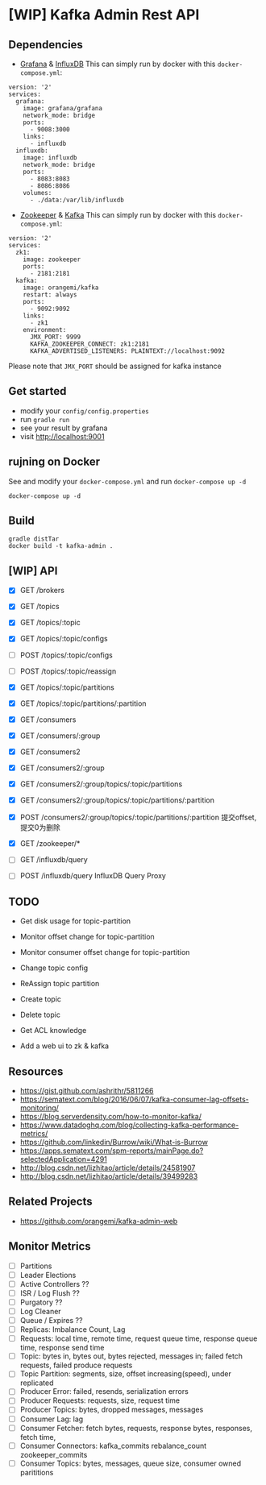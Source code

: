 [WIP] Kafka Admin Rest API
==========================

## Dependencies
- [Grafana](http://www.grafana.org/) & [InfluxDB](https://influxdb.com/) 
This can simply run by docker with this `docker-compose.yml`:
```
version: '2'
services:
  grafana:
    image: grafana/grafana
    network_mode: bridge
    ports:
      - 9008:3000
    links:
      - influxdb
  influxdb:
    image: influxdb
    network_mode: bridge
    ports:
      - 8083:8083
      - 8086:8086
    volumes:
      - ./data:/var/lib/influxdb
```
- [Zookeeper](http://zookeeper.apache.org/) & [Kafka](http://kafka.apache.org/)
This can simply run by docker with this `docker-compose.yml`:
```
version: '2'
services:
  zk1:
    image: zookeeper
    ports:
      - 2181:2181
  kafka:
    image: orangemi/kafka
    restart: always
    ports:
      - 9092:9092
    links:
      - zk1
    environment:
      JMX_PORT: 9999
      KAFKA_ZOOKEEPER_CONNECT: zk1:2181
      KAFKA_ADVERTISED_LISTENERS: PLAINTEXT://localhost:9092
```
Please note that `JMX_PORT` should be assigned for kafka instance

## Get started
- modify your `config/config.properties`
- run `gradle run`
- see your result by grafana
- visit [http://localhost:9001](http://localhost:9001)

## rujning on Docker
See and modify your `docker-compose.yml` and run `docker-compose up -d`
```
docker-compose up -d
```

## Build
```
gradle distTar
docker build -t kafka-admin .
```

## [WIP] API
- [X] GET /brokers

- [X] GET /topics
- [X] GET /topics/:topic
- [X] GET /topics/:topic/configs
- [ ] POST /topics/:topic/configs
- [ ] POST /topics/:topic/reassign
- [X] GET /topics/:topic/partitions
- [X] GET /topics/:topic/partitions/:partition

- [X] GET /consumers
- [X] GET /consumers/:group

- [X] GET /consumers2
- [X] GET /consumers2/:group
- [X] GET /consumers2/:group/topics/:topic/partitions
- [X] GET /consumers2/:group/topics/:topic/partitions/:partition
- [X] POST /consumers2/:group/topics/:topic/partitions/:partition
提交offset, 提交0为删除

- [X] GET /zookeeper/*

- [ ] GET /influxdb/query
- [ ] POST /influxdb/query
InfluxDB Query Proxy

## TODO
- Get disk usage for topic-partition
- Monitor offset change for topic-partition
- Monitor consumer offset change for topic-partition
- Change topic config
- ReAssign topic partition

- Create topic
- Delete topic

- Get ACL knowledge

- Add a web ui to zk & kafka

## Resources
- https://gist.github.com/ashrithr/5811266
- https://sematext.com/blog/2016/06/07/kafka-consumer-lag-offsets-monitoring/
- https://blog.serverdensity.com/how-to-monitor-kafka/
- https://www.datadoghq.com/blog/collecting-kafka-performance-metrics/
- https://github.com/linkedin/Burrow/wiki/What-is-Burrow
- https://apps.sematext.com/spm-reports/mainPage.do?selectedApplication=4291
- http://blog.csdn.net/lizhitao/article/details/24581907
- http://blog.csdn.net/lizhitao/article/details/39499283

## Related Projects
- https://github.com/orangemi/kafka-admin-web

## Monitor Metrics
- [ ] Partitions
- [ ] Leader Elections
- [ ] Active Controllers ??
- [ ] ISR / Log Flush ??
- [ ] Purgatory ??
- [ ] Log Cleaner
- [ ] Queue / Expires ??
- [ ] Replicas: Imbalance Count, Lag
- [ ] Requests: local time, remote time, request queue time, response queue time, response send time
- [ ] Topic: bytes in, bytes out, bytes rejected, messages in; failed fetch requests, failed produce requests
- [ ] Topic Partition: segments, size, offset increasing(speed), under replicated
- [ ] Producer Error: failed, resends, serialization errors
- [ ] Producer Requests: requests, size, request time
- [ ] Producer Topics: bytes, dropped messages, messages
- [ ] Consumer Lag: lag
- [ ] Consumer Fetcher: fetch bytes, requests, response bytes, responses, fetch time,
- [ ] Consumer Connectors: kafka_commits rebalance_count zookeeper_commits
- [ ] Consumer Topics: bytes, messages, queue size, consumer owned parititions
